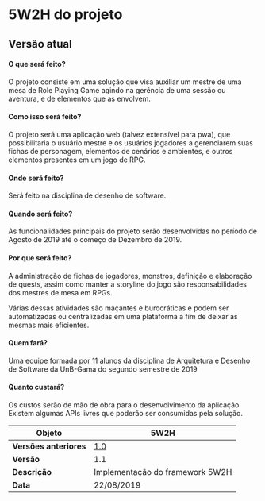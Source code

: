 # 5W2H do projeto

## Versão atual

#### O que será feito?
O projeto consiste em uma solução que visa auxiliar um mestre de uma mesa de Role Playing Game agindo na gerência de uma sessão ou aventura, e de elementos que as envolvem.

#### Como isso será feito?
O projeto será uma aplicação web (talvez extensível para pwa), que possibilitaria o usuário mestre e os usuários jogadores a gerenciarem suas fichas de personagem, elementos de cenários e ambientes, e outros elementos presentes em um jogo de RPG.

#### Onde será feito?
Será feito na disciplina de desenho de software.

#### Quando será feito?
As funcionalidades principais do projeto serão desenvolvidas no período de Agosto de 2019 até o começo de Dezembro de 2019.

#### Por que será feito?
A administração de fichas de jogadores, monstros, definição e elaboração de quests, assim como manter a storyline do jogo são responsabilidades dos mestres de mesa em RPGs. 

Várias dessas atividades são maçantes e burocráticas e podem ser automatizadas ou centralizadas em uma plataforma a fim de deixar as mesmas mais eficientes.

#### Quem fará?
Uma equipe formada por 11 alunos da disciplina de Arquitetura e Desenho de Software
da UnB-Gama do segundo semestre de 2019

#### Quanto custará?
Os custos serão de mão de obra para o desenvolvimento da aplicação. Existem algumas APIs livres que poderão ser consumidas pela solução.


|**Objeto**|**5W2H**|
|--|--|
|**Versões anteriores**| [1.0](https://github.com/desenho-de-software-2019-02/Doc/blob/master/docs/old/5w2hv1.md) |
|**Versão**| 1.1 |
| **Descrição** | Implementação do framework 5W2H |
| **Data** | 22/08/2019 |


